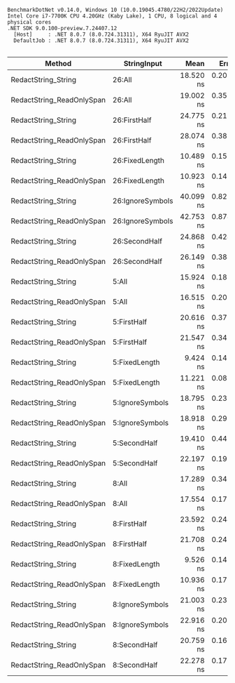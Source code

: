 ```

BenchmarkDotNet v0.14.0, Windows 10 (10.0.19045.4780/22H2/2022Update)
Intel Core i7-7700K CPU 4.20GHz (Kaby Lake), 1 CPU, 8 logical and 4 physical cores
.NET SDK 9.0.100-preview.7.24407.12
  [Host]     : .NET 8.0.7 (8.0.724.31311), X64 RyuJIT AVX2
  DefaultJob : .NET 8.0.7 (8.0.724.31311), X64 RyuJIT AVX2


```
| Method                  | StringInput      | Mean      | Error     | StdDev    | Gen0   | Allocated |
|------------------------ |----------------- |----------:|----------:|----------:|-------:|----------:|
|RedactString_String       | 26:All           | 18.520 ns | 0.2063 ns | 0.1611 ns | 0.0191 |      80 B |
|RedactString_ReadOnlySpan | 26:All           | 19.002 ns | 0.3590 ns | 0.2998 ns | 0.0191 |      80 B |
|RedactString_String       | 26:FirstHalf     | 24.775 ns | 0.2171 ns | 0.1813 ns | 0.0191 |      80 B |
|RedactString_ReadOnlySpan | 26:FirstHalf     | 28.074 ns | 0.3814 ns | 0.3185 ns | 0.0191 |      80 B |
|RedactString_String       | 26:FixedLength   | 10.489 ns | 0.1597 ns | 0.1415 ns |      - |         - |
|RedactString_ReadOnlySpan | 26:FixedLength   | 10.923 ns | 0.1462 ns | 0.1368 ns |      - |         - |
|RedactString_String       | 26:IgnoreSymbols | 40.099 ns | 0.8279 ns | 0.6913 ns | 0.0191 |      80 B |
|RedactString_ReadOnlySpan | 26:IgnoreSymbols | 42.753 ns | 0.8743 ns | 0.8979 ns | 0.0191 |      80 B |
|RedactString_String       | 26:SecondHalf    | 24.868 ns | 0.4249 ns | 0.3766 ns | 0.0191 |      80 B |
|RedactString_ReadOnlySpan | 26:SecondHalf    | 26.149 ns | 0.3840 ns | 0.3592 ns | 0.0191 |      80 B |
|RedactString_String       | 5:All            | 15.924 ns | 0.1862 ns | 0.1742 ns | 0.0076 |      32 B |
|RedactString_ReadOnlySpan | 5:All            | 16.515 ns | 0.2095 ns | 0.1635 ns | 0.0076 |      32 B |
|RedactString_String       | 5:FirstHalf      | 20.616 ns | 0.3792 ns | 0.3724 ns | 0.0076 |      32 B |
|RedactString_ReadOnlySpan | 5:FirstHalf      | 21.547 ns | 0.3478 ns | 0.3866 ns | 0.0076 |      32 B |
|RedactString_String       | 5:FixedLength    |  9.424 ns | 0.1455 ns | 0.1290 ns |      - |         - |
|RedactString_ReadOnlySpan | 5:FixedLength    | 11.221 ns | 0.0826 ns | 0.0733 ns |      - |         - |
|RedactString_String       | 5:IgnoreSymbols  | 18.795 ns | 0.2382 ns | 0.1860 ns | 0.0076 |      32 B |
|RedactString_ReadOnlySpan | 5:IgnoreSymbols  | 18.918 ns | 0.2925 ns | 0.2442 ns | 0.0076 |      32 B |
|RedactString_String       | 5:SecondHalf     | 19.410 ns | 0.4453 ns | 0.4374 ns | 0.0076 |      32 B |
|RedactString_ReadOnlySpan | 5:SecondHalf     | 22.197 ns | 0.1965 ns | 0.1742 ns | 0.0076 |      32 B |
|RedactString_String       | 8:All            | 17.289 ns | 0.3469 ns | 0.3075 ns | 0.0095 |      40 B |
|RedactString_ReadOnlySpan | 8:All            | 17.554 ns | 0.1788 ns | 0.1585 ns | 0.0095 |      40 B |
|RedactString_String       | 8:FirstHalf      | 23.592 ns | 0.2442 ns | 0.2165 ns | 0.0095 |      40 B |
|RedactString_ReadOnlySpan | 8:FirstHalf      | 21.708 ns | 0.2429 ns | 0.2153 ns | 0.0095 |      40 B |
|RedactString_String       | 8:FixedLength    |  9.526 ns | 0.1484 ns | 0.1388 ns |      - |         - |
|RedactString_ReadOnlySpan | 8:FixedLength    | 10.936 ns | 0.1720 ns | 0.1524 ns |      - |         - |
|RedactString_String       | 8:IgnoreSymbols  | 21.003 ns | 0.2319 ns | 0.1810 ns | 0.0095 |      40 B |
|RedactString_ReadOnlySpan | 8:IgnoreSymbols  | 22.916 ns | 0.2077 ns | 0.1842 ns | 0.0095 |      40 B |
|RedactString_String       | 8:SecondHalf     | 20.759 ns | 0.1686 ns | 0.1577 ns | 0.0095 |      40 B |
|RedactString_ReadOnlySpan | 8:SecondHalf     | 22.278 ns | 0.1733 ns | 0.1447 ns | 0.0095 |      40 B |
